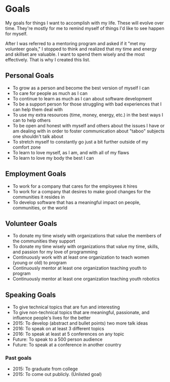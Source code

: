 # Goals
My goals for things I want to accomplish with my life. These will evolve over time. They're mostly for me to remind myself of things I'd like to see happen for myself.

After I was referred to a mentoring program and asked if it "met my volunteer goals," I stopped to think and realized that my time and energy and skillset are valuable. I want to spend them wisely and the most effectively. That is why I created this list.

## Personal Goals

* To grow as a person and become the best version of myself I can
* To care for people as much as I can
* To continue to learn as much as I can about software development
* To be a support person for those struggling with bad experiences that I can help them deal with
* To use my extra resources (time, money, energy, etc.) in the best ways I can to help others 
* To be open and honest with myself and others about the issues I have or am dealing with in order to foster communication about "taboo" subjects one shouldn't talk about
* To stretch myself to constantly go just a bit further outside of my comfort zone
* To learn to love myself, as I am, and with all of my flaws
* To learn to love my body the best I can

## Employment Goals

* To work for a company that cares for the employees it hires
* To work for a company that desires to make good changes for the communities it resides in
* To develop software that has a meaningful impact on people, communities, or the world 

## Volunteer Goals

* To donate my time wisely with organizations that value the members of the communities they support
* To donate my time wisely with organizations that value my time, skills, and passion for my love of programming
* Continuously work with at least one organization to teach women (young or old) to program
* Continuously mentor at least one organization teaching youth to program
* Continuously mentor at least one organization teaching youth robotics

## Speaking Goals

* To give technical topics that are fun and interesting
* To give non-technical topics that are meaningful, passionate, and influence people's lives for the better
* 2015: To develop (abstract and bullet points) two more talk ideas
* 2016: To speak on at least 3 different topics 
* 2016: To speak at least at 5 conferences on any topic
* Future: To speak to a 500 person audience
* Future: To speak at a conference in another country

### Past goals
* 2015: To graduate from college
* 2015: To come out publicly. (Unlisted goal) 